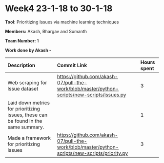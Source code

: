 # Week4 23-1-18 to 30-1-18

**Tool:** Prioritizing Issues via machine learning techniques

**Members:** Akash, Bhargav and Sumanth

**Team Number:** 1

**Work done by Akash -**

| Description | Commit Link     | Hours spent  |
| :------------- | :------------- | :------------|
| Web scraping for Issue dataset      |   https://github.com/akash-07/pull-the-work/blob/master/python-scripts/new-scripts/issues.py   | 3 |
|Laid down metrics for prioritizing issues, these can be found in the same summary.| | 1 |
|Made a framework for prioritizing Issues |https://github.com/akash-07/pull-the-work/blob/master/python-scripts/new-scripts/priority.py  | 3|
